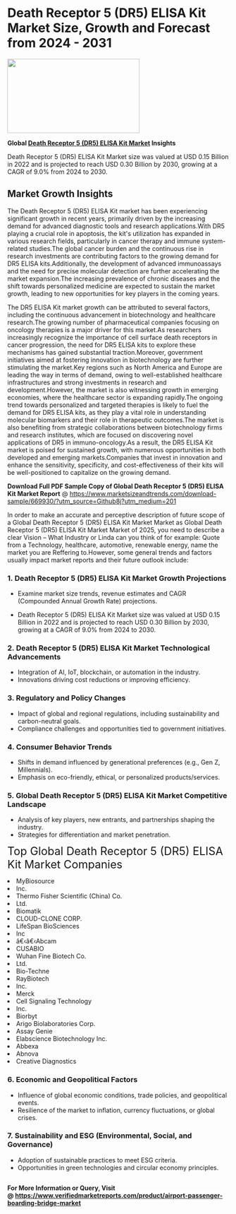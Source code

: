<H1>Death Receptor 5 (DR5) ELISA Kit Market Size, Growth and Forecast from 2024 - 2031</H1><img class="aligncenter size-medium wp-image-584254" src="https://thirdeyenews.in/wp-content/uploads/2024/09/Global-Market-Research-300x168.jpeg" alt="" width="300" height="168" /><p><strong>Global&nbsp;<a href="https://www.marketsizeandtrends.com/download-sample/669930/?utm_source=Github8j?utm_medium=201">Death Receptor 5 (DR5) ELISA Kit Market</a> Insights</strong></p><p>Death Receptor 5 (DR5) ELISA Kit Market size was valued at USD 0.15 Billion in 2022 and is projected to reach USD 0.30 Billion by 2030, growing at a CAGR of 9.0% from 2024 to 2030.</p><p><h2>Market Growth Insights</h2> The Death Receptor 5 (DR5) ELISA Kit market has been experiencing significant growth in recent years, primarily driven by the increasing demand for advanced diagnostic tools and research applications.With DR5 playing a crucial role in apoptosis, the kit's utilization has expanded in various research fields, particularly in cancer therapy and immune system-related studies.The global cancer burden and the continuous rise in research investments are contributing factors to the growing demand for DR5 ELISA kits.Additionally, the development of advanced immunoassays and the need for precise molecular detection are further accelerating the market expansion.The increasing prevalence of chronic diseases and the shift towards personalized medicine are expected to sustain the market growth, leading to new opportunities for key players in the coming years.<p>The DR5 ELISA Kit market growth can be attributed to several factors, including the continuous advancement in biotechnology and healthcare research.The growing number of pharmaceutical companies focusing on oncology therapies is a major driver for this market.As researchers increasingly recognize the importance of cell surface death receptors in cancer progression, the need for DR5 ELISA kits to explore these mechanisms has gained substantial traction.Moreover, government initiatives aimed at fostering innovation in biotechnology are further stimulating the market.Key regions such as North America and Europe are leading the way in terms of demand, owing to well-established healthcare infrastructures and strong investments in research and development.However, the market is also witnessing growth in emerging economies, where the healthcare sector is expanding rapidly.The ongoing trend towards personalized and targeted therapies is likely to fuel the demand for DR5 ELISA kits, as they play a vital role in understanding molecular biomarkers and their role in therapeutic outcomes.The market is also benefiting from strategic collaborations between biotechnology firms and research institutes, which are focused on discovering novel applications of DR5 in immuno-oncology.As a result, the DR5 ELISA Kit market is poised for sustained growth, with numerous opportunities in both developed and emerging markets.Companies that invest in innovation and enhance the sensitivity, specificity, and cost-effectiveness of their kits will be well-positioned to capitalize on the growing demand.<p><span class=""><strong>Download Full PDF Sample Copy of Global Death Receptor 5 (DR5) ELISA Kit Market Report</strong> @ <a href="https://www.marketsizeandtrends.com/download-sample/669930/?utm_source=Github8j?utm_medium=201" target="_blank">https://www.marketsizeandtrends.com/download-sample/669930/?utm_source=Github8j?utm_medium=201</a></span></p><p>In order to make an accurate and perceptive description of future scope of a Global&nbsp;Death Receptor 5 (DR5) ELISA Kit Market Market as Global&nbsp;Death Receptor 5 (DR5) ELISA Kit Market Market of 2025, you need to describe a clear Vision &ndash; What Industry or Linda can you think of for example: Quote from a Technology, healthcare, automotive, renewable energy, name the market you are Reffering to.However, some general trends and factors usually impact market reports and their future outlook include:</p><h3>1.&nbsp;<strong>Death Receptor 5 (DR5) ELISA Kit Market Growth Projections</strong></h3><ul><li>Examine market size trends, revenue estimates and CAGR (Compounded Annual Growth Rate) projections.</li><li><p>Death Receptor 5 (DR5) ELISA Kit Market size was valued at USD 0.15 Billion in 2022 and is projected to reach USD 0.30 Billion by 2030, growing at a CAGR of 9.0% from 2024 to 2030.</p></li></ul><h3>2.&nbsp;<strong>Death Receptor 5 (DR5) ELISA Kit Market Technological Advancements</strong></h3><ul><li>Integration of AI, IoT, blockchain, or automation in the industry.</li><li>Innovations driving cost reductions or improving efficiency.</li></ul><h3>3.&nbsp;<strong>Regulatory and Policy Changes</strong></h3><ul><li>Impact of global and regional regulations, including sustainability and carbon-neutral goals.</li><li>Compliance challenges and opportunities tied to government initiatives.</li></ul><h3>4.&nbsp;<strong>Consumer Behavior Trends</strong></h3><ul><li>Shifts in demand influenced by generational preferences (e.g., Gen Z, Millennials).</li><li>Emphasis on eco-friendly, ethical, or personalized products/services.</li></ul><h3>5.&nbsp;<strong>Global Death Receptor 5 (DR5) ELISA Kit Market Competitive Landscape</strong></h3><ul><li>Analysis of key players, new entrants, and partnerships shaping the industry.</li><li>Strategies for differentiation and market penetration.</li></ul><p data-pm-slice="1 1 []"><span style="color: inherit; font-family: inherit; font-size: 25px;">Top Global Death Receptor 5 (DR5) ELISA Kit Market Companies</span></p><div class="" data-test-id=""><p><li>MyBiosource</li><li> Inc.</li><li> Thermo Fisher Scientific (China) Co.</li><li> Ltd.</li><li> Biomatik</li><li> CLOUD-CLONE CORP.</li><li> LifeSpan BioSciences</li><li> Inc</li><li> â€‹â€‹Abcam</li><li> CUSABIO</li><li> Wuhan Fine Biotech Co.</li><li> Ltd.</li><li> Bio-Techne</li><li> RayBiotech</li><li> Inc.</li><li> Merck</li><li> Cell Signaling Technology</li><li> Inc.</li><li> Biorbyt</li><li> Arigo Biolaboratories Corp.</li><li> Assay Genie</li><li> Elabscience Biotechnology Inc.</li><li> Abbexa</li><li> Abnova</li><li> Creative Diagnostics</li></p></div><h3>6.&nbsp;<strong>Economic and Geopolitical Factors</strong></h3><ul><li>Influence of global economic conditions, trade policies, and geopolitical events.</li><li>Resilience of the market to inflation, currency fluctuations, or global crises.</li></ul><h3>7.&nbsp;<strong>Sustainability and ESG (Environmental, Social, and Governance)</strong></h3><ul><li>Adoption of sustainable practices to meet ESG criteria.</li><li>Opportunities in green technologies and circular economy principles.</li></ul><h2><strong style="font-size: 14px;">For More Information or Query, Visit @&nbsp;</strong><a style="background-color: #ffffff; font-size: 14px;" href="https://www.marketsizeandtrends.com/report/death-receptor-5-dr5-elisa-kit-market/" target="_blank">https://www.verifiedmarketreports.com/product/airport-passenger-boarding-bridge-market</a></h2>